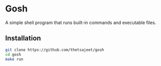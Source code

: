 # Gosh

A simple shell program that runs built-in commands and executable files.

## Installation

```bash
git clone https://github.com/thetsajeet/gosh
cd gosh
make run
```
